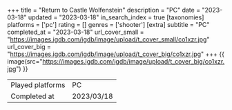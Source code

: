 +++
title = "Return to Castle Wolfenstein"
description = "PC"
date = "2023-03-18"
updated = "2023-03-18"
in_search_index = true
[taxonomies]
platforms = ['pc']
rating = []
genres = ['shooter']
[extra]
subtitle = "PC"
completed_at = "2023-03-18"
url_cover_small = "https://images.igdb.com/igdb/image/upload/t_cover_small/co1xzr.jpg"
url_cover_big = "https://images.igdb.com/igdb/image/upload/t_cover_big/co1xzr.jpg"
+++
{{ image(src="https://images.igdb.com/igdb/image/upload/t_cover_big/co1xzr.jpg") }}

|              |            |
| ------------ | ---------- |
| Played platforms    | PC |
| Completed at | 2023/03/18 |

